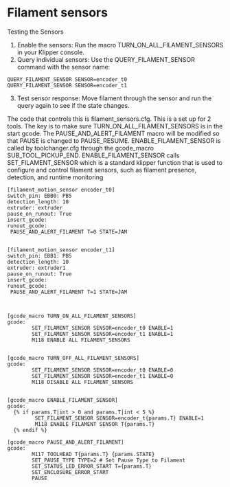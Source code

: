 # Filament sensors #


Testing the Sensors
1. Enable the sensors:
Run the macro TURN_ON_ALL_FILAMENT_SENSORS in your Klipper console.
2. Query individual sensors:
Use the QUERY_FILAMENT_SENSOR command with the sensor name:

```
QUERY_FILAMENT_SENSOR SENSOR=encoder_t0
QUERY_FILAMENT_SENSOR SENSOR=encoder_t1
```
3. Test sensor response:
Move filament through the sensor and run the query again to see if the state changes.




The code that controls this is filament_sensors.cfg. This is a set up for 2 tools. The key is to make sure TURN_ON_ALL_FILAMENT_SENSORS is in the start gcode. The PAUSE_AND_ALERT_FILAMENT macro will be modified so that PAUSE is changed to PAUSE_RESUME. ENABLE_FILAMENT_SENSOR is called by toolchanger.cfg through the gcode_macro SUB_TOOL_PICKUP_END. ENABLE_FILAMENT_SENSOR calls SET_FILAMENT_SENSOR which is a standard klipper function that is used to configure and control filament sensors, such as filament presence, detection, and runtime monitoring

```
[filament_motion_sensor encoder_t0]
switch_pin: EBB0: PB5
detection_length: 10
extruder: extruder
pause_on_runout: True
insert_gcode:
runout_gcode:
 PAUSE_AND_ALERT_FILAMENT T=0 STATE=JAM  


[filament_motion_sensor encoder_t1]
switch_pin: EBB1: PB5
detection_length: 10
extruder: extruder1
pause_on_runout: True
insert_gcode:
runout_gcode:
 PAUSE_AND_ALERT_FILAMENT T=1 STATE=JAM  



[gcode_macro TURN_ON_ALL_FILAMENT_SENSORS]
gcode:
        SET_FILAMENT_SENSOR SENSOR=encoder_t0 ENABLE=1
        SET_FILAMENT_SENSOR SENSOR=encoder_t1 ENABLE=1
        M118 ENABLE ALL FILAMENT_SENSORS


[gcode_macro TURN_OFF_ALL_FILAMENT_SENSORS]
gcode:
        SET_FILAMENT_SENSOR SENSOR=encoder_t0 ENABLE=0
        SET_FILAMENT_SENSOR SENSOR=encoder_t1 ENABLE=0
        M118 DISABLE ALL FILAMENT_SENSORS


[gcode_macro ENABLE_FILAMENT_SENSOR]
gcode:
  {% if params.T|int > 0 and params.T|int < 5 %}
         SET_FILAMENT_SENSOR SENSOR=encoder_t{params.T} ENABLE=1
         M118 ENABLE FILAMENT SENSOR T{params.T}
  {% endif %}

[gcode_macro PAUSE_AND_ALERT_FILAMENT]
gcode:
        M117 TOOLHEAD T{params.T} {params.STATE}
        SET_PAUSE_TYPE TYPE=2 # Set Pause Type to Filament
        SET_STATUS_LED_ERROR_START T={params.T}
        SET_ENCLOSURE_ERROR_START
        PAUSE
```
